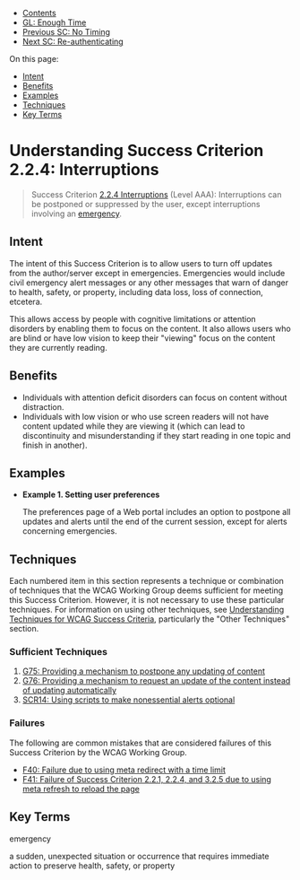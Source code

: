 -   [Contents](. "Table of Contents")
-   [GL: Enough Time](enough-time)
-   [Previous SC: No Timing](no-timing)
-   [Next SC: Re-authenticating](re-authenticating)

On this page:

-   [Intent](#intent)
-   [Benefits](#benefits)
-   [Examples](#examples)
-   [Techniques](#techniques)
-   [Key Terms](#key-terms)

Understanding Success Criterion 2.2.4: Interruptions
====================================================

> Success Criterion [2.2.4 Interruptions](https://www.w3.org/TR/WCAG21/#interruptions) (Level AAA): Interruptions can be postponed or suppressed by the user, except interruptions involving an [emergency](#dfn-emergency).

Intent
------

The intent of this Success Criterion is to allow users to turn off updates from the author/server except in emergencies. Emergencies would include civil emergency alert messages or any other messages that warn of danger to health, safety, or property, including data loss, loss of connection, etcetera.

This allows access by people with cognitive limitations or attention disorders by enabling them to focus on the content. It also allows users who are blind or have low vision to keep their "viewing" focus on the content they are currently reading.

Benefits
--------

-   Individuals with attention deficit disorders can focus on content without distraction.
-   Individuals with low vision or who use screen readers will not have content updated while they are viewing it (which can lead to discontinuity and misunderstanding if they start reading in one topic and finish in another).

Examples
--------

-   **Example 1. Setting user preferences**

    The preferences page of a Web portal includes an option to postpone all updates and alerts until the end of the current session, except for alerts concerning emergencies.

Techniques
----------

Each numbered item in this section represents a technique or combination of techniques that the WCAG Working Group deems sufficient for meeting this Success Criterion. However, it is not necessary to use these particular techniques. For information on using other techniques, see [Understanding Techniques for WCAG Success Criteria](understanding-techniques), particularly the "Other Techniques" section.

### Sufficient Techniques

1.  <a href="https://www.w3.org/WAI/WCAG21/Techniques/general/G75" class="general">G75: Providing a mechanism to postpone any updating of content</a>
2.  <a href="https://www.w3.org/WAI/WCAG21/Techniques/general/G76" class="general">G76: Providing a mechanism to request an update of the content instead of updating automatically</a>
3.  <a href="https://www.w3.org/WAI/WCAG21/Techniques/client-side-script/SCR14" class="script">SCR14: Using scripts to make nonessential alerts optional</a>

### Failures

The following are common mistakes that are considered failures of this Success Criterion by the WCAG Working Group.

-   <a href="https://www.w3.org/WAI/WCAG21/Techniques/failures/F40" class="failure">F40: Failure due to using meta redirect with a time limit</a>
-   <a href="https://www.w3.org/WAI/WCAG21/Techniques/failures/F41" class="failure">F41: Failure of Success Criterion 2.2.1, 2.2.4, and 3.2.5 due to using meta refresh to reload the page</a>

Key Terms
---------

emergency

a sudden, unexpected situation or occurrence that requires immediate action to preserve health, safety, or property
